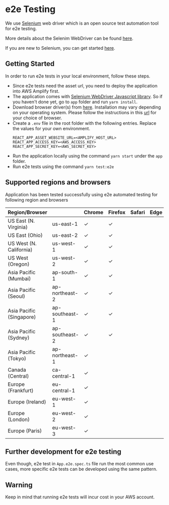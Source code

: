 # e2e Testing

We use <a href="https://www.selenium.dev/">Selenium</a> web driver which is an open source test automation tool for e2e testing.

More details about the Selenim WebDriver can be found <a href="https://www.selenium.dev/documentation/webdriver/">here</a>.

If you are new to Selenium, you can get started <a href="https://www.selenium.dev/documentation/webdriver/getting_started/">here</a>.

## Getting Started

In order to run e2e tests in your local environment, follow these steps.

- Since e2e tests need the asset url, you need to deploy the application into AWS Amplify first.
- The application comes with <a href="https://yarnpkg.com/package/selenium-webdriver">Selenium WebDriver Javascript library</a>. So if you haven't done yet, go to `app` folder and run `yarn install`.
- Download browser driver(s) from <a href="https://www.selenium.dev/documentation/webdriver/getting_started/install_drivers/">here</a>. Installation may vary depending on your operating system. Please follow the instructions in this <a href="https://www.selenium.dev/documentation/webdriver/getting_started/install_drivers/">url</a> for your choice of browser.
- Create a `.env` file in the root folder with the following entries. Replace the values for your own environment.
  ```shell
  REACT_APP_ASSET_WEBSITE_URL=<AMPLIFY_HOST_URL>
  REACT_APP_ACCESS_KEY=<AWS_ACCESS_KEY>
  REACT_APP_SECRET_KEY=<AWS_SECRET_KEY>
  ```
- Run the application locally using the command `yarn start` under the `app` folder.
- Run e2e tests using the command `yarn test:e2e`

## Supported regions and browsers

Application has been tested successfully using e2e automated testing for following region and browsers

| Region/Browser           |                | Chrome  | Firefox | Safari | Edge |
| ------------------------ | -------------- | ------- | ------- | ------ | ---- |
| US East (N. Virginia)    | us-east-1      | &check; | &check; |        |      |
| US East (Ohio)           | us-east-2      | &check; | &check; |        |      |
| US West (N. California)  | us-west-1      | &check; | &check; |        |      |
| US West (Oregon)         | us-west-2      | &check; | &check; |        |      |
| Asia Pacific (Mumbai)    | ap-south-1     | &check; | &check; |        |      |
| Asia Pacific (Seoul)     | ap-northeast-2 | &check; | &check; |        |      |
| Asia Pacific (Singapore) | ap-southeast-1 | &check; | &check; |        |      |
| Asia Pacific (Sydney)    | ap-southeast-2 | &check; | &check; |        |      |
| Asia Pacific (Tokyo)     | ap-northeast-1 | &check; |         |        |      |
| Canada (Central)         | ca-central-1   | &check; |         |        |      |
| Europe (Frankfurt)       | eu-central-1   | &check; |         |        |      |
| Europe (Ireland)         | eu-west-1      | &check; |         |        |      |
| Europe (London)          | eu-west-2      | &check; |         |        |      |
| Europe (Paris)           | eu-west-3      | &check; |         |        |      |

## Further development for e2e testing

Even though, e2e test in `App.e2e.spec.ts` file run the most common use cases, more specific e2e tests can be developed using the same pattern.

## Warning

Keep in mind that running e2e tests will incur cost in your AWS account.
